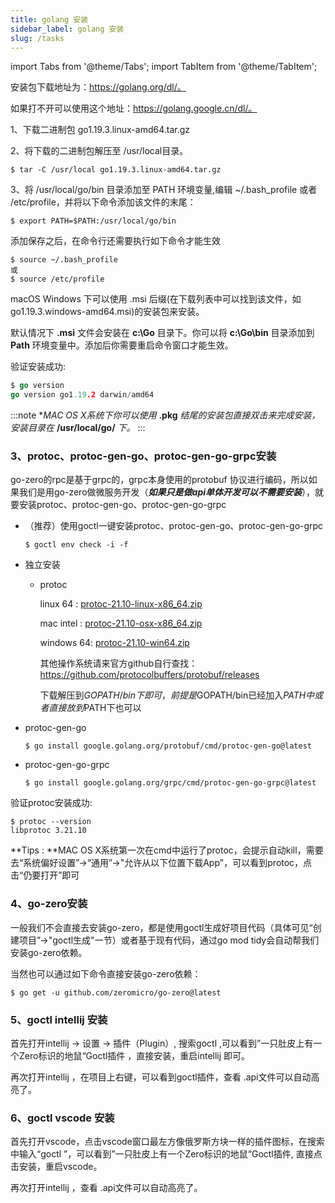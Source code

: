 ```yaml
---
title: golang 安装
sidebar_label: golang 安装
slug: /tasks
---
```


import Tabs from '@theme/Tabs';
import TabItem from '@theme/TabItem';


安装包下载地址为：https://golang.org/dl/。

如果打不开可以使用这个地址：https://golang.google.cn/dl/。


<Tabs>
<TabItem value="linux" label="Linux" default>

1、下载二进制包 go1.19.3.linux-amd64.tar.gz

2、将下载的二进制包解压至 /usr/local目录。

```shell
$ tar -C /usr/local go1.19.3.linux-amd64.tar.gz
```

3、将 /usr/local/go/bin 目录添加至 PATH 环境变量,编辑 ~/.bash_profile 或者 /etc/profile，并将以下命令添加该文件的末尾：

```shell
$ export PATH=$PATH:/usr/local/go/bin
```

添加保存之后，在命令行还需要执行如下命令才能生效

```shell
$ source ~/.bash_profile
或
$ source /etc/profile
```

</TabItem>
<TabItem value="macOS" label="MacOS">
macOS
</TabItem>
<TabItem value="windows" label="Windows">
Windows 下可以使用 .msi 后缀(在下载列表中可以找到该文件，如go1.19.3.windows-amd64.msi)的安装包来安装。

默认情况下 **.msi** 文件会安装在 **c:\Go** 目录下。你可以将 **c:\Go\bin** 目录添加到 **Path** 环境变量中。添加后你需要重启命令窗口才能生效。

验证安装成功:

```go
$ go version
go version go1.19.2 darwin/amd64
```
</TabItem>
</Tabs>

:::note
 **MAC OS X系统下你可以使用* **.pkg** *结尾的安装包直接双击来完成安装，安装目录在* **/usr/local/go/** *下。*
:::



### 3、protoc、protoc-gen-go、protoc-gen-go-grpc安装

go-zero的rpc是基于grpc的，grpc本身使用的protobuf 协议进行编码，所以如果我们是用go-zero做微服务开发（***如果只是做api单体开发可以不需要安装***），就要安装protoc、protoc-gen-go、protoc-gen-go-grpc

- （推荐）使用goctl一键安装protoc、protoc-gen-go、protoc-gen-go-grpc

  ```shell
  $ goctl env check -i -f
  ```

- 独立安装

    - protoc

      linux 64 : [protoc-21.10-linux-x86_64.zip](https://github.com/protocolbuffers/protobuf/releases/download/v21.10/protoc-21.10-linux-x86_64.zip)

      mac intel : [protoc-21.10-osx-x86_64.zip](https://github.com/protocolbuffers/protobuf/releases/download/v21.10/protoc-21.10-osx-x86_64.zip)

      windows 64: [protoc-21.10-win64.zip](https://github.com/protocolbuffers/protobuf/releases/download/v21.10/protoc-21.10-win64.zip)

      其他操作系统请来官方github自行查找： https://github.com/protocolbuffers/protobuf/releases

      下载解压到$GOPATH/bin下即可，前提是$GOPATH/bin已经加入$PATH中 或者直接放到$PATH下也可以



- protoc-gen-go

  ```shell
  $ go install google.golang.org/protobuf/cmd/protoc-gen-go@latest
  ```

- protoc-gen-go-grpc

  ```shell
  $ go install google.golang.org/grpc/cmd/protoc-gen-go-grpc@latest
  ```



验证protoc安装成功:

```shell
$ protoc --version
libprotoc 3.21.10
```

**Tips : **MAC OS X系统第一次在cmd中运行了protoc，会提示自动kill，需要去“系统偏好设置”->“通用”->"允许从以下位置下载App"，可以看到protoc，点击“仍要打开”即可



### 4、go-zero安装

一般我们不会直接去安装go-zero，都是使用goctl生成好项目代码（具体可见“创建项目”->"goctl生成"一节）或者基于现有代码，通过go mod tidy会自动帮我们安装go-zero依赖。

当然也可以通过如下命令直接安装go-zero依赖：

```shell
$ go get -u github.com/zeromicro/go-zero@latest
```



### 5、goctl  intellij 安装

首先打开intellij -> 设置 -> 插件（Plugin）, 搜索goctl ,可以看到”一只肚皮上有一个Zero标识的地鼠“Goctl插件 ，直接安装，重启intellij 即可。

再次打开intellij ，在项目上右键，可以看到goctl插件，查看 .api文件可以自动高亮了。



### 6、goctl  vscode 安装

首先打开vscode，点击vscode窗口最左方像俄罗斯方块一样的插件图标，在搜索中输入“goctl ”，可以看到”一只肚皮上有一个Zero标识的地鼠“Goctl插件, 直接点击安装，重启vscode。

再次打开intellij ，查看 .api文件可以自动高亮了。